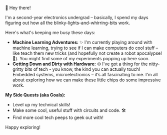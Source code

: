 👋 Hey there!

I'm a second-year electronics undergrad – basically, I spend my days figuring out how all the blinky-lights-and-whirring-bits work. 

Here's what's keeping me busy these days:

*   **Machine Learning Adventures:** ✨ I'm currently playing around with machine learning, trying to see if I can make computers do cool stuff – like teach them new tricks (and hopefully not create a robot apocalypse! 🤞). You might find some of my experiments popping up here soon.
*   **Getting Down and Dirty with Hardware:** ⚙️ I've got a thing for the nitty-gritty bits of tech - you know, the kind you can actually touch! Embedded systems, microelectronics – it’s all fascinating to me. I'm all about exploring how we can make these little chips do some impressive work.

**My Side Quests (aka Goals):**

*   Level up my technical skills! 
*   Make some cool, useful stuff with circuits and code. 🛠
*   Find more cool tech peeps to geek out with! 


Happy exploring! 
